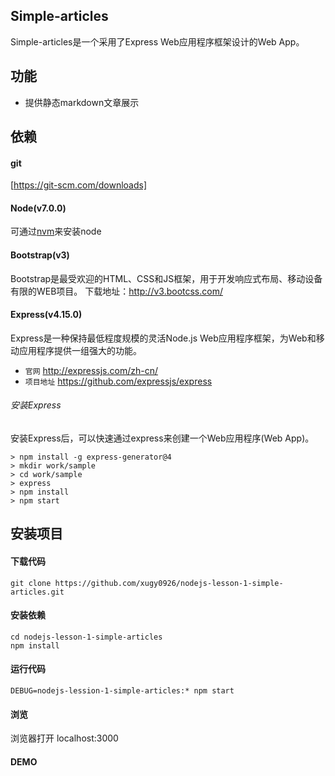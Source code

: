 ## Simple-articles
Simple-articles是一个采用了Express Web应用程序框架设计的Web App。
## 功能
- 提供静态markdown文章展示
## 依赖
#### git
[https://git-scm.com/downloads]
#### Node(v7.0.0)
可通过[nvm](https://github.com/creationix/nvm)来安装node
#### Bootstrap(v3)
Bootstrap是最受欢迎的HTML、CSS和JS框架，用于开发响应式布局、移动设备有限的WEB项目。
下载地址：http://v3.bootcss.com/
#### Express(v4.15.0)
Express是一种保持最低程度规模的灵活Node.js Web应用程序框架，为Web和移动应用程序提供一组强大的功能。
- `官网` http://expressjs.com/zh-cn/
- `项目地址` https://github.com/expressjs/express
###### 安装Express
安装Express后，可以快速通过express来创建一个Web应用程序(Web App)。
```
> npm install -g express-generator@4
> mkdir work/sample
> cd work/sample
> express
> npm install
> npm start
```
## 安装项目
#### 下载代码
```
git clone https://github.com/xugy0926/nodejs-lesson-1-simple-articles.git
```
#### 安装依赖
```
cd nodejs-lesson-1-simple-articles
npm install
```
#### 运行代码
```
DEBUG=nodejs-lession-1-simple-articles:* npm start
```
#### 浏览
浏览器打开 localhost:3000
#### DEMO
